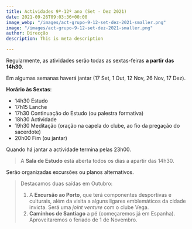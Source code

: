 ```yaml
---
title: Actividades 9º-12º ano (Set - Dez 2021)
date: 2021-09-26T09:03:36+00:00
image_webp: "/images/act-grupo-9-12-set-dez-2021-smaller.png"
image: "/images/act-grupo-9-12-set-dez-2021-smaller.png"
author: Direcção
description: This is meta description

---
```

Regularmente, as atividades serão todas as sextas-feiras **a partir das 14h30**.

Em algumas semanas haverá jantar (17 Set, 1 Out, 12 Nov, 26 Nov, 17 Dez).

**Horário às Sextas**:

* 14h30 Estudo
* 17h15 Lanche
* 17h30 Continuação do Estudo (ou palestra formativa)
* 18h30 Actividade
* 19h30 Meditação (oração na capela do clube, ao fio da pregação do sacerdote)
* 20h00 Fim (ou jantar)

Quando há jantar a actividade termina pelas 23h00.

> A **Sala de Estudo** está aberta todos os dias a apartir das 14h30.

Serão organizadas excursões ou planos alternativos.

> Destacamos duas saídas em Outubro:
>
> 1. A **Excursão ao Porto**, que terá componentes desportivas e culturais, além da visita a alguns ligares emblemáticos da cidade invicta. Será uma _joint venture_ com o clube Vega.
> 2. **Caminhos de Santiago** a pé (começaremos já em Espanha). Aproveitaremos o feriado de 1 de Novembro.